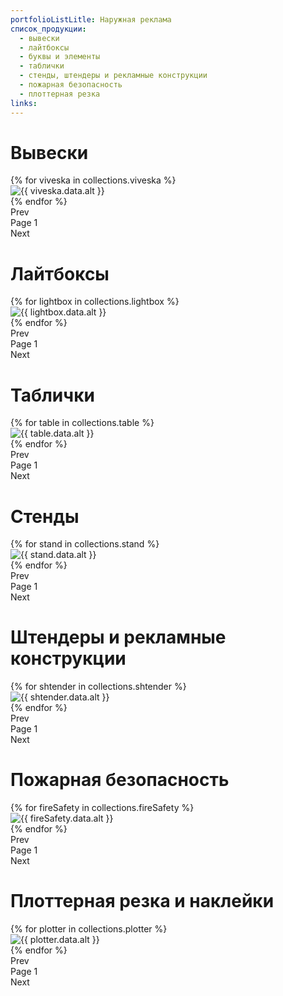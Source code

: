 ```yaml
---
portfolioListLitle: Наружная реклама
список_продукции:
  - вывески
  - лайтбоксы
  - буквы и элементы
  - таблички
  - стенды, штендеры и рекламные конструкции
  - пожарная безопасность
  - плоттерная резка
links:
---
```


<h1>Вывески</h1>

<div class="portfolio_works_container">
<div class="portfolio_works__grid">
{% for viveska in collections.viveska %}
<div
class="portfolio_works_wrapper"
data-name="{{ viveska.data.name }}"
data-description="{{ viveska.data.description }}"
>
<div class="portfolio_works_imgcontainer">
<img src="{{ viveska.data.img }}" alt="{{ viveska.data.alt }}" />
</div>
</div>
{% endfor %}
</div>
</div>
<div class="pagination">
<div class="pagination-prev">Prev</div>
<div class="pagination-page">
Page <span class="pagination-page-num">1</span>
</div>
<div class="pagination-next">Next</div>
</div>

<h1>Лайтбоксы</h1>
<div class="portfolio_works_container">
<div class="portfolio_works__grid2__1row">
{% for lightbox in collections.lightbox %}
<div
class="portfolio_works_wrapper"
data-name="{{ lightbox.data.name }}"
data-description="{{ lightbox.data.description }}"
>
<div class="portfolio_works_imgcontainer">
<img src="{{ lightbox.data.img }}" alt="{{ lightbox.data.alt }}" />
</div>
</div>
{% endfor %}
</div>
</div>
<div class="pagination">
<div class="pagination-prev2">Prev</div>
<div class="pagination-page">
Page <span class="pagination-page-num2">1</span>
</div>
<div class="pagination-next2">Next</div>
</div>

<h1>Таблички</h1>

<div class="portfolio_works_container">
<div class="portfolio_works__grid3">
{% for table in collections.table %}
<div
class="portfolio_works_wrapper"
data-name="{{ table.data.name }}"
data-description="{{ table.data.description }}"
>
<div class="portfolio_works_imgcontainer">
<img src="{{ table.data.img }}" alt="{{ table.data.alt }}" />
</div>
</div>
{% endfor %}
</div>
</div>
<div class="pagination">
<div class="pagination-prev3">Prev</div>
<div class="pagination-page">
Page <span class="pagination-page-num3">1</span>
</div>
<div class="pagination-next3">Next</div>
</div>

<h1>Стенды</h1>

<div class="portfolio_works_container">
<div class="portfolio_works__grid4">
{% for stand in collections.stand %}
<div
class="portfolio_works_wrapper"
data-name="{{ stand.data.name }}"
data-description="{{ stand.data.description }}"
>
<div class="portfolio_works_imgcontainer">
<img src="{{ stand.data.img }}" alt="{{ stand.data.alt }}" />
</div>
</div>
{% endfor %}
</div>
</div>
<div class="pagination">
<div class="pagination-prev4">Prev</div>
<div class="pagination-page">
Page <span class="pagination-page-num4">1</span>
</div>
<div class="pagination-next4">Next</div>
</div>

<h1>Штендеры и рекламные конструкции</h1>
<div class="portfolio_works_container">
<div class="portfolio_works__grid5__1row">
{% for shtender in collections.shtender %}
<div
class="portfolio_works_wrapper"
data-name="{{ shtender.data.name }}"
data-description="{{ shtender.data.description }}"
>
<div class="portfolio_works_imgcontainer">
<img src="{{ shtender.data.img }}" alt="{{ shtender.data.alt }}" />
</div>
</div>
{% endfor %}
</div>
</div>
<div class="pagination">
<div class="pagination-prev5">Prev</div>
<div class="pagination-page">
Page <span class="pagination-page-num5">1</span>
</div>
<div class="pagination-next5">Next</div>
</div>

<h1>Пожарная безопасность</h1>
<div class="portfolio_works_container">
<div class="portfolio_works__grid6__1row">
{% for fireSafety in collections.fireSafety %}
<div
class="portfolio_works_wrapper"
data-name="{{ fireSafety.data.name }}"
data-description="{{ fireSafety.data.description }}"
>
<div class="portfolio_works_imgcontainer">
<img src="{{ fireSafety.data.img }}" alt="{{ fireSafety.data.alt }}" />
</div>
</div>
{% endfor %}
</div>
</div>
<div class="pagination">
<div class="pagination-prev6">Prev</div>
<div class="pagination-page">
Page <span class="pagination-page-num6">1</span>
</div>
<div class="pagination-next6">Next</div>
</div>

<h1>Плоттерная резка и наклейки</h1>
<div class="portfolio_works_container">
<div class="portfolio_works__grid7__1row">
{% for plotter in collections.plotter %}
<div
class="portfolio_works_wrapper"
data-name="{{ plotter.data.name }}"
data-description="{{ plotter.data.description }}"
>
<div class="portfolio_works_imgcontainer">
<img src="{{ plotter.data.img }}" alt="{{ plotter.data.alt }}" />
</div>
</div>
{% endfor %}
</div>
</div>
<div class="pagination">
<div class="pagination-prev7">Prev</div>
<div class="pagination-page">
Page <span class="pagination-page-num7">1</span>
</div>
<div class="pagination-next7">Next</div>
</div>
